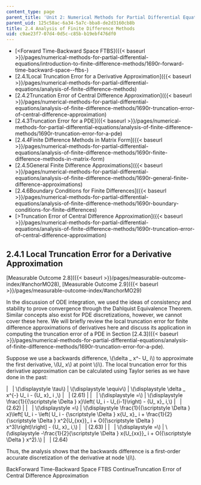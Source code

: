 ```yaml
---
content_type: page
parent_title: 'Unit 2: Numerical Methods for Partial Differential Equations'
parent_uid: 125c58ac-6a34-5a7c-bba8-de2d3160cb8b
title: 2.4 Analysis of Finite Difference Methods
uid: c9ae23f7-07d4-0d5c-c85b-b19ebf476df0
---
```


*   [<Forward Time-Backward Space FTBS]({{< baseurl >}}/pages/numerical-methods-for-partial-differential-equations/introduction-to-finite-difference-methods/1690r-forward-time-backward-space--ftbs-)
*   [2.4.1Local Truncation Error for a Derivative Approximation]({{< baseurl >}}/pages/numerical-methods-for-partial-differential-equations/analysis-of-finite-difference-methods)
*   [2.4.2Truncation Error of Central Difference Approximation]({{< baseurl >}}/pages/numerical-methods-for-partial-differential-equations/analysis-of-finite-difference-methods/1690r-truncation-error-of-central-difference-approximation)
*   [2.4.3Truncation Error for a PDE]({{< baseurl >}}/pages/numerical-methods-for-partial-differential-equations/analysis-of-finite-difference-methods/1690r-truncation-error-for-a-pde)
*   [2.4.4Finite Difference Methods in Matrix Form]({{< baseurl >}}/pages/numerical-methods-for-partial-differential-equations/analysis-of-finite-difference-methods/1690r-finite-difference-methods-in-matrix-form)
*   [2.4.5General Finite Difference Approximations]({{< baseurl >}}/pages/numerical-methods-for-partial-differential-equations/analysis-of-finite-difference-methods/1690r-general-finite-difference-approximations)
*   [2.4.6Boundary Conditions for Finite Differences]({{< baseurl >}}/pages/numerical-methods-for-partial-differential-equations/analysis-of-finite-difference-methods/1690r-boundary-conditions-for-finite-differences)
*   [\>Truncation Error of Central Difference Approximation]({{< baseurl >}}/pages/numerical-methods-for-partial-differential-equations/analysis-of-finite-difference-methods/1690r-truncation-error-of-central-difference-approximation)

2.4.1 Local Truncation Error for a Derivative Approximation
-----------------------------------------------------------

[Measurable Outcome 2.8]({{< baseurl >}}/pages/measurable-outcome-index/#anchorMO28), [Measurable Outcome 2.9]({{< baseurl >}}/pages/measurable-outcome-index/#anchorMO29)

In the discussion of ODE integration, we used the ideas of consistency and stability to prove convergence through the Dahlquist Equivalence Theorem. Similar concepts also exist for PDE discretizations, however, we cannot cover these here. We will briefly review the local truncation error for finite difference approximations of derivatives here and discuss its application in computing the truncation error of a PDE in Section [2.4.3]({{< baseurl >}}/pages/numerical-methods-for-partial-differential-equations/analysis-of-finite-difference-methods/1690r-truncation-error-for-a-pde).

Suppose we use a backwards difference, \\(\\delta \_ x^- U\_ i\\) to approximate the first derivative, \\(U\_ x\\) at point \\(i\\). The local truncation error for this derivative approximation can be calculated using Taylor series as we have done in the past:

| &nbsp; | \\(\\displaystyle \\tau\\) | \\(\\displaystyle \\equiv\\) | \\(\\displaystyle \\delta \_ x^{-} U\_ i - {U\_ x}\_ i ,\\) | &nbsp; | (2.61) |
| &nbsp; | \\(\\displaystyle =\\) | \\(\\displaystyle \\frac{1}{{\\scriptstyle \\Delta } x}\\left( U\_ i - U\_{i-1}\\right) - {U\_ x}\_ i,\\) | &nbsp; | (2.62) |
| &nbsp; | \\(\\displaystyle =\\) | \\(\\displaystyle \\frac{1}{{\\scriptstyle \\Delta } x}\\left\[ U\_ i - \\left( U\_ i - {\\scriptstyle \\Delta } x{U\_ x}\_ i + \\frac{1}{2}{\\scriptstyle \\Delta } x^2{U\_{xx}}\_ i + O({\\scriptstyle \\Delta } x^3)\\right)\\right\] - {U\_ x}\_ i,\\) | &nbsp; | (2.63) |
| &nbsp; | \\(\\displaystyle =\\) | \\(\\displaystyle -\\frac{1}{2}{\\scriptstyle \\Delta } x{U\_{xx}}\_ i + O({\\scriptstyle \\Delta } x^2).\\) | &nbsp; | (2.64) 

Thus, the analysis shows that the backwards difference is a first-order accurate discretization of the derivative at node \\(i\\).

BackForward Time-Backward Space FTBS ContinueTruncation Error of Central Difference Approximation